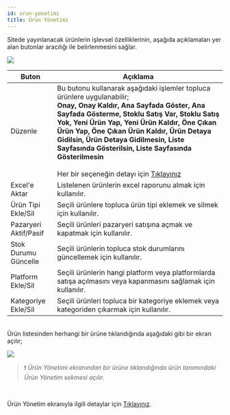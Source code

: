 ```yaml
---
id: urun-yonetimi
title: Ürün Yönetimi
---
```


Sitede yayınlanacak ürünlerin işlevsel özelliklerinin, aşağıda açıklamaları yer alan butonlar aracılığı ile belirlenmesini sağlar.

![](https://snag.gy/Dhe0MS.jpg)

|Buton|Açıklama|
|--|--|
|Düzenle|Bu butonu kullanarak aşağıdaki işlemler topluca ürünlere uygulanabilir;<br>**Onay, Onay Kaldır, Ana Sayfada Göster, Ana Sayfada Gösterme, Stoklu Satış Var, Stoklu Satış Yok, Yeni Ürün Yap, Yeni Ürün Kaldır, Öne Çıkan Ürün Yap, Öne Çıkan Ürün Kaldır, Ürün Detaya Gidilsin, Ürün Detaya Gidilmesin, Liste Sayfasında Gösterilsin, Liste Sayfasında Gösterilmesin**<br><br>Her bir seçeneğin detayı için [Tıklayınız](urun-tanimi.md#2-sekme-urun-yonetim)|
|Excel'e Aktar|Listelenen ürünlerin excel raporunu almak için kullanılır.|
|Ürün Tipi Ekle/Sil|Seçili ürünlere topluca ürün tipi eklemek ve silmek için kullanılır.|
|Pazaryeri Aktif/Pasif|Seçili ürünleri pazaryeri satışına açmak ve kapatmak için kullanılır.|
|Stok Durumu Güncelle|Seçili ürünlerin topluca stok durumlarını güncellemek için kullanılır.|
|Platform Ekle/Sil|Seçili ürünlerin hangi platform veya platformlarda satışa açılmasını veya kapanmasını sağlamak için kullanılır.|
|Kategoriye Ekle/Sil|Seçili ürünleri topluca bir kategoriye eklemek veya kategoriden çıkarmak için kullanılır.|

<br>
Ürün listesinden herhangi bir ürüne tıklandığında aşağıdaki gibi bir ekran açılır;

![](https://snag.gy/D8uM1F.jpg)
> ❗️ _Ürün Yönetimi ekranından bir ürüne tıklandığında ürün tanımındaki Ürün Yönetim sekmesi açılır._

<br>

Ürün Yönetim ekranıyla ilgili detaylar için [Tıklayınız](urun-tanimi.md#2-sekme-urun-yonetim).

